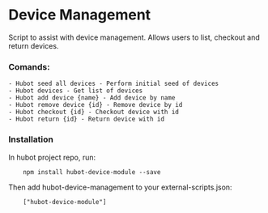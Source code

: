 # Device Management

Script to assist with device management. Allows users to list, checkout and return devices.

### Comands:

```
- Hubot seed all devices - Perform initial seed of devices
- Hubot devices - Get list of devices
- Hubot add device {name} - Add device by name
- Hubot remove device {id} - Remove device by id
- Hubot checkout {id} - Checkout device with id
- Hubot return {id} - Return device with id
```

### Installation

In hubot project repo, run:

```
    npm install hubot-device-module --save
```

Then add hubot-device-management to your external-scripts.json:

```
    ["hubot-device-module"]
```
